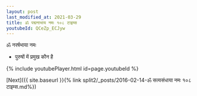 ```yaml
---
layout: post
last_modified_at: 2021-03-29
title: ॐ पद्मनाभाय नमः १०८ टाइम्स
youtubeId: QCeZp_ECJyw
---
```

 
 
 ॐ नरर्षभाया नमः  
 
 -  पुरुषों में प्रमुख कौन है 
 
  
 
  
 
 
 
 
 
 


{% include youtubePlayer.html id=page.youtubeId %}
 
[Next]({{ site.baseurl }}{% link  split2/_posts/2016-02-14-ॐ सत्यसंधाया नमः १०८ टाइम्स.md%})
 

